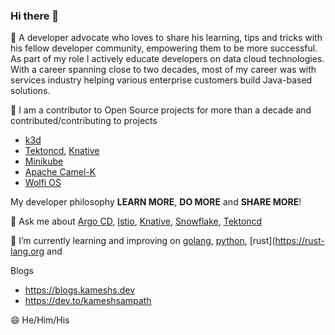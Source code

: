 ### Hi there 👋

<!--
**kameshsampath/kameshsampath** is a ✨ _special_ ✨ repository because its `README.md` (this file) appears on your GitHub profile.

Here are some ideas to get you started:

- 🔭 I’m currently working on ...
- 🌱 I’m currently learning ...
- 👯 I’m looking to collaborate on ...
- 🤔 I’m looking for help with ...
- 💬 Ask me about ...
- 📫 How to reach me: ...
- 😄 Pronouns: ...
- ⚡ Fun fact: ...
-->

🔭 A developer advocate who loves to share his learning, tips and tricks with his fellow developer community, empowering them to be more successful. As part of my role I actively educate developers on data cloud technologies. With a career spanning close to two decades, most of my career was with services industry helping various enterprise customers build Java-based solutions.

👯 I am a contributor to Open Source projects for more than a decade and contributed/contributing to projects 
 - [k3d](https://k3d.io)
 - [Tektoncd](https://tekton.dev/), [Knative](https://knative.dev)
 - [Minikube](https://minikube.sigs.k8s.io/docs/)
 - [Apache Camel-K](https://camel.apache.org/camel-k/1.7.x/index.html)
 - [Wolfi OS](https://github.com/wolfi-dev/os)

My developer philosophy **LEARN MORE**, **DO MORE** and **SHARE MORE**!

💬 Ask me about [Argo CD](https://argo-cd.readthedocs.io/en/stable/), [Istio](https://istio.io), [Knative](https://knative.dev), [Snowflake](https://snowflake.com), [Tektoncd](https://tekton.dev/)

🌱 I’m currently learning and improving on  [golang](https://go.dev/), [python](https://python.org/), [rust](https://rust-lang.org and 

Blogs 
- https://blogs.kameshs.dev
- https://dev.to/kameshsampath
 
😄 He/Him/His
